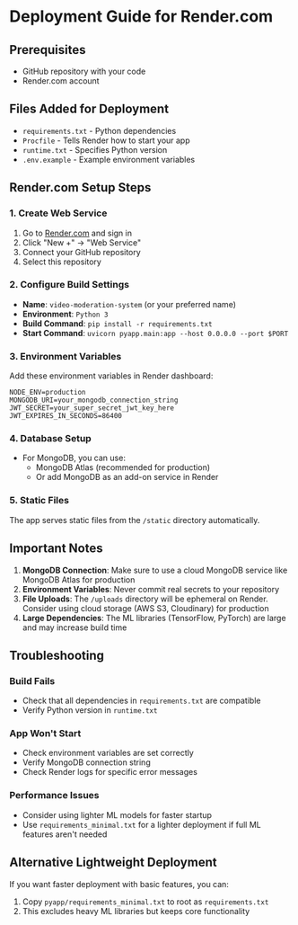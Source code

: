 # Deployment Guide for Render.com

## Prerequisites
- GitHub repository with your code
- Render.com account

## Files Added for Deployment
- `requirements.txt` - Python dependencies
- `Procfile` - Tells Render how to start your app
- `runtime.txt` - Specifies Python version
- `.env.example` - Example environment variables

## Render.com Setup Steps

### 1. Create Web Service
1. Go to [Render.com](https://render.com) and sign in
2. Click "New +" → "Web Service"
3. Connect your GitHub repository
4. Select this repository

### 2. Configure Build Settings
- **Name**: `video-moderation-system` (or your preferred name)
- **Environment**: `Python 3`
- **Build Command**: `pip install -r requirements.txt`
- **Start Command**: `uvicorn pyapp.main:app --host 0.0.0.0 --port $PORT`

### 3. Environment Variables
Add these environment variables in Render dashboard:

```
NODE_ENV=production
MONGODB_URI=your_mongodb_connection_string
JWT_SECRET=your_super_secret_jwt_key_here
JWT_EXPIRES_IN_SECONDS=86400
```

### 4. Database Setup
- For MongoDB, you can use:
  - MongoDB Atlas (recommended for production)
  - Or add MongoDB as an add-on service in Render

### 5. Static Files
The app serves static files from the `/static` directory automatically.

## Important Notes

1. **MongoDB Connection**: Make sure to use a cloud MongoDB service like MongoDB Atlas for production
2. **Environment Variables**: Never commit real secrets to your repository
3. **File Uploads**: The `/uploads` directory will be ephemeral on Render. Consider using cloud storage (AWS S3, Cloudinary) for production
4. **Large Dependencies**: The ML libraries (TensorFlow, PyTorch) are large and may increase build time

## Troubleshooting

### Build Fails
- Check that all dependencies in `requirements.txt` are compatible
- Verify Python version in `runtime.txt`

### App Won't Start
- Check environment variables are set correctly
- Verify MongoDB connection string
- Check Render logs for specific error messages

### Performance Issues
- Consider using lighter ML models for faster startup
- Use `requirements_minimal.txt` for a lighter deployment if full ML features aren't needed

## Alternative Lightweight Deployment
If you want faster deployment with basic features, you can:
1. Copy `pyapp/requirements_minimal.txt` to root as `requirements.txt`
2. This excludes heavy ML libraries but keeps core functionality